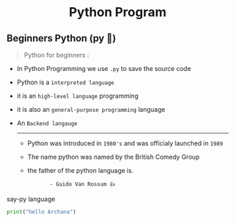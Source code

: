 <div align="center">
<h1>Python Program</h1>
</div>

## Beginners Python (py :snake:)

> Python for beginners :
* In Python Programming we use `.py` to save the source code
* Python is a `interpreted language`
* it is an `high-level language` programming
* it is also an `general-purpose programming` language 
* An `Backend langauge`  

  ---
  
 
  - Python was introduced in `1980's` and was officialy launched in `1989`
  - The name python was named by the British Comedy Group
  - the father of the python language is.
    
               - Guido Van Rossum 👍

say-py language
```py
print("hello Archana")
```
